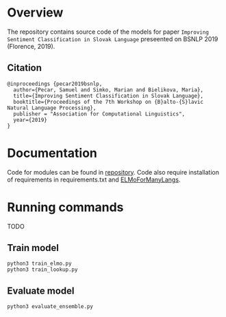 # Overview

The repository contains source code of the models for paper `Improving Sentiment Classification in Slovak Language` preseented on BSNLP 2019 (Florence, 2019).

## Citation
```
@inproceedings {pecar2019bsnlp,
  author={Pecar, Samuel and Simko, Marian and Bielikova, Maria},
  title={Improving Sentiment Classification in Slovak Language},
  booktitle={Proceedings of the 7th Workshop on {B}alto-{S}lavic Natural Language Processing},
  publisher = "Association for Computational Linguistics",
  year={2019}
}
```


# Documentation

Code for modules can be found in [repository](https://github.com/SamuelPecar/pytorch_modules).
Code also require installation of requirements in requirements.txt and [ELMoForManyLangs](https://github.com/HIT-SCIR/ELMoForManyLangs).

# Running commands

TODO

## Train model
```
python3 train_elmo.py
python3 train_lookup.py
```

## Evaluate model
```
python3 evaluate_ensemble.py
```
